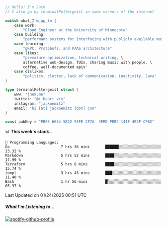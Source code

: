 ```go
// Hello! I'm Jack
// I also go by terminalPoltergeist in some corners of the internet

switch what_I'm_up_to {
    case work:
        "Cloud Engineer at the University of Minnesota"
    case building:
        "performant systems for interfacing with publicly available music datasets"
    case learning:
        "gRPC, Protobufs, and PAAS architecture"
    case likes:
        "premature optimization, technical writing, \
        alternative web-design, TUIs, sharing music with people, \
        coffee, well-documented apis"
    case dislikes:
        "politics, clutter, lack of communication, inactivity, Java"
}

type terminalPoltergeist struct {
    www: "jnem.me"
    twitter: "@i_heart_vim"
    instagram: "jacknemitz"
    email: "hi [at] jacknemitz [dot] com"
}

const pubKey = "FBE5 6654 5B22 93FE CF7A  3FED FEBC 141E 4B2F CF62"
```

<!--START_SECTION:waka-->
📊 **This week's stack..** 

```text
💬 Programming Languages: 
Go                       7 hrs 36 mins       ██████░░░░░░░░░░░░░░░░░░░   23.32 % 
Markdown                 5 hrs 52 mins       ████░░░░░░░░░░░░░░░░░░░░░   17.99 % 
Terraform                5 hrs 8 mins        ████░░░░░░░░░░░░░░░░░░░░░   15.74 % 
templ                    3 hrs 43 mins       ███░░░░░░░░░░░░░░░░░░░░░░   11.40 % 
Bash                     1 hr 56 mins        █░░░░░░░░░░░░░░░░░░░░░░░░   05.97 % 
```


 Last Updated on 01/24/2025 00:51 UTC
<!--END_SECTION:waka-->

##### What I'm Listening to...

[![spotify-github-profile](https://jnem.me/listening-item?maxAge=2592000)](https://jnem.me/listening)
